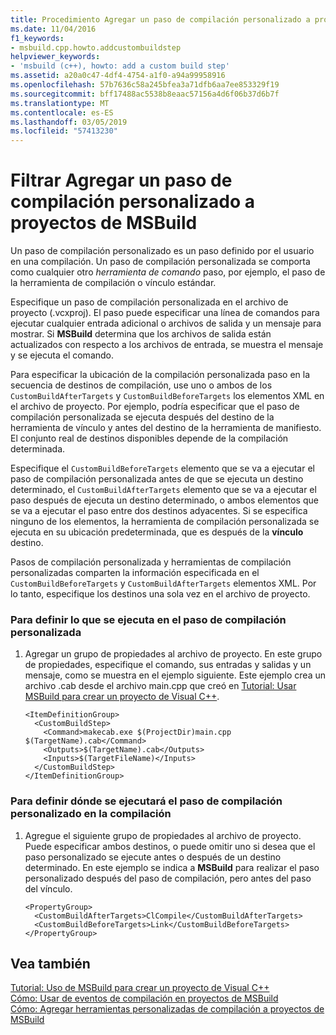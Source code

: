 ```yaml
---
title: Procedimiento Agregar un paso de compilación personalizado a proyectos de MSBuild
ms.date: 11/04/2016
f1_keywords:
- msbuild.cpp.howto.addcustombuildstep
helpviewer_keywords:
- 'msbuild (c++), howto: add a custom build step'
ms.assetid: a20a0c47-4df4-4754-a1f0-a94a99958916
ms.openlocfilehash: 57b7636c58a245bfea3a71dfb6aa7ee853329f19
ms.sourcegitcommit: bff17488ac5538b8eaac57156a4d6f06b37d6b7f
ms.translationtype: MT
ms.contentlocale: es-ES
ms.lasthandoff: 03/05/2019
ms.locfileid: "57413230"
---
```

# <a name="how-to-add-a-custom-build-step-to-msbuild-projects"></a>Filtrar Agregar un paso de compilación personalizado a proyectos de MSBuild

Un paso de compilación personalizado es un paso definido por el usuario en una compilación. Un paso de compilación personalizada se comporta como cualquier otro *herramienta de comando* paso, por ejemplo, el paso de la herramienta de compilación o vínculo estándar.

Especifique un paso de compilación personalizada en el archivo de proyecto (.vcxproj). El paso puede especificar una línea de comandos para ejecutar cualquier entrada adicional o archivos de salida y un mensaje para mostrar. Si **MSBuild** determina que los archivos de salida están actualizados con respecto a los archivos de entrada, se muestra el mensaje y se ejecuta el comando.

Para especificar la ubicación de la compilación personalizada paso en la secuencia de destinos de compilación, use uno o ambos de los `CustomBuildAfterTargets` y `CustomBuildBeforeTargets` los elementos XML en el archivo de proyecto. Por ejemplo, podría especificar que el paso de compilación personalizada se ejecuta después del destino de la herramienta de vínculo y antes del destino de la herramienta de manifiesto. El conjunto real de destinos disponibles depende de la compilación determinada.

Especifique el `CustomBuildBeforeTargets` elemento que se va a ejecutar el paso de compilación personalizada antes de que se ejecuta un destino determinado, el `CustomBuildAfterTargets` elemento que se va a ejecutar el paso después de ejecuta un destino determinado, o ambos elementos que se va a ejecutar el paso entre dos destinos adyacentes. Si se especifica ninguno de los elementos, la herramienta de compilación personalizada se ejecuta en su ubicación predeterminada, que es después de la **vínculo** destino.

Pasos de compilación personalizada y herramientas de compilación personalizadas comparten la información especificada en el `CustomBuildBeforeTargets` y `CustomBuildAfterTargets` elementos XML. Por lo tanto, especifique los destinos una sola vez en el archivo de proyecto.

### <a name="to-define-what-is-executed-by-the-custom-build-step"></a>Para definir lo que se ejecuta en el paso de compilación personalizada

1. Agregar un grupo de propiedades al archivo de proyecto. En este grupo de propiedades, especifique el comando, sus entradas y salidas y un mensaje, como se muestra en el ejemplo siguiente. Este ejemplo crea un archivo .cab desde el archivo main.cpp que creó en [Tutorial: Usar MSBuild para crear un proyecto de Visual C++](../build/walkthrough-using-msbuild-to-create-a-visual-cpp-project.md).

    ```
    <ItemDefinitionGroup>
      <CustomBuildStep>
        <Command>makecab.exe $(ProjectDir)main.cpp $(TargetName).cab</Command>
        <Outputs>$(TargetName).cab</Outputs>
        <Inputs>$(TargetFileName)</Inputs>
      </CustomBuildStep>
    </ItemDefinitionGroup>
    ```

### <a name="to-define-where-in-the-build-the-custom-build-step-will-execute"></a>Para definir dónde se ejecutará el paso de compilación personalizado en la compilación

1. Agregue el siguiente grupo de propiedades al archivo de proyecto. Puede especificar ambos destinos, o puede omitir uno si desea que el paso personalizado se ejecute antes o después de un destino determinado. En este ejemplo se indica a **MSBuild** para realizar el paso personalizado después del paso de compilación, pero antes del paso del vínculo.

    ```
    <PropertyGroup>
      <CustomBuildAfterTargets>ClCompile</CustomBuildAfterTargets>
      <CustomBuildBeforeTargets>Link</CustomBuildBeforeTargets>
    </PropertyGroup>
    ```

## <a name="see-also"></a>Vea también

[Tutorial: Uso de MSBuild para crear un proyecto de Visual C++](../build/walkthrough-using-msbuild-to-create-a-visual-cpp-project.md)<br/>
[Cómo: Usar de eventos de compilación en proyectos de MSBuild](../build/how-to-use-build-events-in-msbuild-projects.md)<br/>
[Cómo: Agregar herramientas personalizadas de compilación a proyectos de MSBuild](../build/how-to-add-custom-build-tools-to-msbuild-projects.md)
